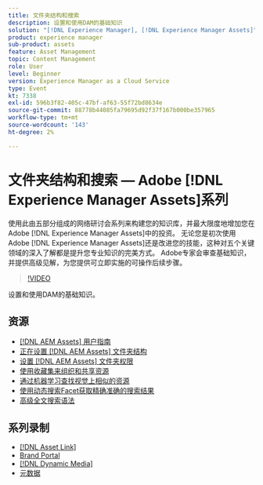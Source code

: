 ```yaml
---
title: 文件夹结构和搜索
description: 设置和使用DAM的基础知识
solution: "[!DNL Experience Manager], [!DNL Experience Manager Assets]"
product: experience manager
sub-product: assets
feature: Asset Management
topic: Content Management
role: User
level: Beginner
version: Experience Manager as a Cloud Service
type: Event
kt: 7338
exl-id: 596b3f82-405c-47bf-af63-55f72bd8634e
source-git-commit: 88778b44085fa79695d92f37f167b000be357965
workflow-type: tm+mt
source-wordcount: '143'
ht-degree: 2%

---
```


# 文件夹结构和搜索 — Adobe [!DNL Experience Manager Assets]系列

使用此由五部分组成的网络研讨会系列来构建您的知识库，并最大限度地增加您在Adobe [!DNL Experience Manager Assets]中的投资。 无论您是初次使用Adobe [!DNL Experience Manager Assets]还是改进您的技能，这种对五个关键领域的深入了解都是提升您专业知识的完美方式。 Adobe专家会审查基础知识，并提供高级见解，为您提供可立即实施的可操作后续步骤。

>[!VIDEO](https://video.tv.adobe.com/v/332135/?quality=12&learn=on&hidetitle=true)

设置和使用DAM的基础知识。

## 资源

* [[!DNL AEM Assets] 用户指南](https://experienceleague.adobe.com/en/docs/experience-manager-65/content/assets/assets)
* [正在设置 [!DNL AEM Assets] 文件夹结构](https://experienceleague.adobe.com/en/docs/experience-manager-learn/assets/configuring/baseline-folders)
* [设置 [!DNL AEM Assets] 文件夹权限](https://experienceleague.adobe.com/en/docs/experience-manager-learn/assets/configuring/baseline-permissions)
* [使用收藏集来组织和共享资源](https://experienceleague.adobe.com/en/docs/experience-manager-learn/assets/search-and-discovery/collections)
* [通过机器学习查找视觉上相似的资源](https://experienceleague.adobe.com/en/docs/experience-manager-learn/assets/search-and-discovery/search)
* [使用动态搜索Facet获取精确准确的搜索结果](https://experienceleague.adobe.com/en/docs/experience-manager-learn/assets/search-and-discovery/search)
* [高级全文搜索语法](https://experienceleague.adobe.com/en/docs/experience-manager-64/assets/using/gql-search#using)

## 系列录制

* [[!DNL Asset Link]](asset-link.md)
* [Brand Portal](brand-portal.md)
* [[!DNL Dynamic Media]](dynamic-media.md)
* [元数据](metadata.md)
